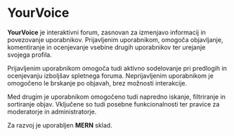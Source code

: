 # YourVoice

**YourVoice** je interaktivni forum, zasnovan za izmenjavo informacij in povezovanje uporabnikov. Prijavljenim uporabnikom, omogoča objavljanje, komentiranje in ocenjevanje vsebine drugih uporabnikov ter urejanje svojega profila. 

Prijavljenim uporabnikom omogoča tudi aktivno sodelovanje pri predlogih in ocenjevanju izboljšav spletnega foruma. Neprijavljenim uporabnikom je omogočeno le brskanje po objavah, brez možnosti interakcije.


Med drugim je uporabnikom omogočeno tudi napredno iskanje, filtriranje in sortiranje objav. Vključene so tudi posebne funkcionalnosti ter pravice za moderatorje in administratorje.

Za razvoj je uporabljen **MERN** sklad.